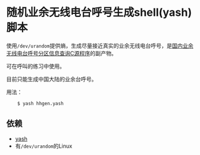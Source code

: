 # 随机业余无线电台呼号生成shell(yash)脚本

使用`/dev/urandom`提供熵，生成尽量接近真实的业余无线电台呼号，是[国内业余无线电台呼号分区信息查询C源程序](https://github.com/mike2718/hh)的副产物。

可在呼叫的练习中使用。

目前只能生成中国大陆的业余台呼号。

用法：

```
    $ yash hhgen.yash
```
## 依赖

* [yash](https://yash.osdn.jp/)
* 有`/dev/urandom`的Linux

